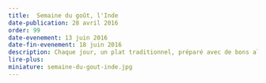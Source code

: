 ```yaml
---
title:  Semaine du goût, l'Inde
date-publication: 28 avril 2016
order: 99
date-evenement: 13 juin 2016
date-fin-evenement: 18 juin 2016
description: Chaque jour, un plat traditionnel, préparé avec de bons aliments. De nouvelles saveurs à découvrir.
lire-plus: 
miniature: semaine-du-gout-inde.jpg
---
```


<!--fin-excerpt-->
<!-- ******************************** -->
<!-- **** début contenu détaillé **** -->




<!-- **** fin contenu détaillé **** -->
<!-- ****************************** -->



